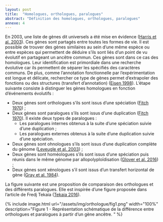 ```yaml
---
layout: post
title:  "Homologues, orthologues, paralogues"
abstract: "Définition des homologues, orthologues, paralogues"
annexe: 4
---
```


En 2003, une liste de gènes dit universels a été mise en évidence ([Harris et al. 2003](https://doi.org/10.1101/gr.652803)). Ces gènes sont partagés entre toutes les formes de vie. Il est possible de trouver des gènes similaires au sein d’une même espèce ou entre espèces qui permettent de déduire s’ils sont liés d’un point de vu évolutif en partageant un ancêtre commun. Ces gènes sont dans ce cas des homologues. Leur identification est primordiale dans une recherche évolutive car ils permettent de séparer les spécifiés des caractères communs. De plus, comme l’annotation fonctionnelle par l’expérimentation est longue et délicate, rechercher ce type de gènes permet d’extrapoler des fonctions ou des structures (transfert d’annotation) ([Eisen 1998](https://doi.org/10.1093/nar/26.18.4291)). L’étape suivante consiste à distinguer les gènes homologues en fonction d’événements évolutifs :

- Deux gènes sont orthologues s’ils sont issus d’une spéciation ([Fitch 1970](https://doi.org/10.2307/2412448)) ;
- Deux gènes sont paralogues s’ils sont issus d’une duplication ([Fitch 1970](https://doi.org/10.2307/2412448)). Il existe deux types de paralogues :
  - Les paralogues internes obtenus à la suite d’une spéciation suivie d’une duplication ;
  - Les paralogues externes obtenus à la suite d’une duplication suivie d’une spéciation.
- Deux gènes sont ohnologues s’ils sont issus d’une duplication complète du génome ([Leveugle et al. 2003](https://doi.org/10.1093/nar/gkg106)) ;
- Deux gènes sont homéologues s’ils sont issus d’une spéciation puis réunis dans le même génome par allopolyploïdisation ([Glover et al. 2016](https://doi.org/10.1016/j.tplants.2016.02.005)) ;
- Deux gènes sont xénologues s’il sont issus d’un transfert horizontal de gène ([Gray et al. 1984](https://doi.org/10.1093/oxfordjournals.molbev.a040298)).

La figure suivante est une proposition de comparaison des orthologues et des différents paralogues. Elle est inspirée d’une figure proposée dans l’article de Fredj Tekaia ([Tekaia 2016](https://doi.org/10.4137/GEI.S37925)).

{% include image.html url="/assets/img/orthologue/fig1.png" width="100%" description="Figure 1 - Représentation schématique de la différence entre orthologues et paralogues à partir d’un gène ancêtre. " %}
